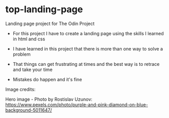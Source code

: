# top-landing-page
Landing page project for The Odin Project

-   For this project I have to create a landing page using the skills I learned
    in html and css

- I have learned in this project that there is more than one way to solve a problem
- That things can get frustrating at times and the best way is to retrace and take your time
- Mistakes do happen and it's fine

Image credits:

Hero image - Photo by Rostislav Uzunov: https://www.pexels.com/photo/purple-and-pink-diamond-on-blue-background-5011647/
